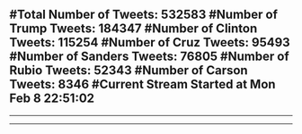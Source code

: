 #Total Number of Tweets: 532583 
#Number of Trump Tweets: 184347
#Number of Clinton Tweets: 115254
#Number of Cruz Tweets: 95493
#Number of Sanders Tweets: 76805
#Number of Rubio Tweets: 52343
#Number of Carson Tweets: 8346
#Current Stream Started at Mon Feb  8 22:51:02
---
---
---
